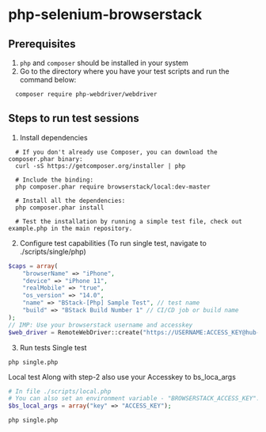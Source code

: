 
# php-selenium-browserstack

## Prerequisites 
1. `php` and `composer` should be installed in your system
2. Go to the directory where you have your test scripts and run the command below:
```
  composer require php-webdriver/webdriver
```

## Steps to run test sessions
1. Install dependencies
```
  # If you don't already use Composer, you can download the composer.phar binary:
  curl -sS https://getcomposer.org/installer | php

  # Include the binding:
  php composer.phar require browserstack/local:dev-master

  # Install all the dependencies:
  php composer.phar install

  # Test the installation by running a simple test file, check out example.php in the main repository.
```
2. Configure test capabilities
(To run single test, navigate to ./scripts/single/php)

```php
$caps = array(
    "browserName" => "iPhone",
    "device" => "iPhone 11",
    "realMobile" => "true",
    "os_version" => "14.0",
    "name" => "BStack-[Php] Sample Test", // test name
    "build" => "BStack Build Number 1" // CI/CD job or build name
);
// IMP: Use your browserstack username and accesskey
$web_driver = RemoteWebDriver::create("https://USERNAME:ACCESS_KEY@hub-cloud.browserstack.com/wd/hub", $caps);
```

3. Run tests
Single test
```
php single.php
```

Local test
Along with step-2 also use your Accesskey to bs_loca_args
```php
# In file ./scripts/local.php
# You can also set an environment variable - "BROWSERSTACK_ACCESS_KEY".
$bs_local_args = array("key" => "ACCESS_KEY");
```

```
php single.php
```